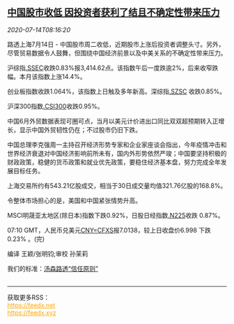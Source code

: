 <!--1594714994000-->
[中国股市收低 因投资者获利了结且不确定性带来压力](https://cn.reuters.com/article/china-stocks-profit-taking-0714-idCNKCS24F0S9)
------

<div><i>2020-07-14T08:16:20</i></div><div class="StandardArticleBody_body"><p>路透上海7月14日 - 中国股市周二收低，近期股市上涨后投资者调整头寸。另外，尽管贸易数据令人鼓舞，但围绕中国经济前景以及中美关系的不确定性带来压力。 </p><p>沪综指<a href="/investing/markets/index?symbol=.SSEC">.SSEC</a>收跌0.83%报3,414.62点。该指数午后一度跌逾2%，后来收窄跌幅。本月该指数上涨14.4%。 </p><p>创业板指数收跌1.064%，该指数上日触及多年新高。深综指<a href="/investing/markets/index?symbol=.SZSC">.SZSC</a> 收跌0.85%。 </p><p>沪深300指数<a href="/investing/markets/index?symbol=.CSI300">.CSI300</a>收跌0.95%。 </p><p>中国6月外贸数据表现可圈可点，当月以美元计价进出口同比双双超预期转入正增长，显示中国外贸韧性仍在；不过股市仍旧下跌。 </p><p>中国总理李克强周一主持召开经济形势专家和企业家座谈会指出，今年疫情冲击和世界经济衰退对中国经济影响前所未有，国内外形势依然严竣；中国要坚持积极的财政政策，稳健的货币政策和就业优先政策，要稳住经济基本盘，努力完成全年发展目标任务。 </p><p>上海交易所约有543.21亿股成交，相当于30日成交量均值321.76亿股的168.8%。 </p><p>令整体市场担心的是，美国和中国紧张情势升高。 </p><p>MSCI明晟亚太地区(除日本)指数下跌0.92%，日股日经指数<a href="/investing/markets/index?symbol=.N225">.N225</a>收跌 0.87%。 </p><p>07:10 GMT，人民币兑美元<a href="/investing/currencies/quote?srcCurr=CNY&destCurr=USD">CNY=CFXS</a>报7.0138，较上日收盘价6.998 下跌0.23% 。(完) </p><div class="Attribution_container"><div class="Attribution_attribution"><p class="Attribution_content">编译 王颖/张明钧;审校 孙茉莉 </p></div></div><div class="StandardArticleBody_trustBadgeContainer"><span class="StandardArticleBody_trustBadgeTitle">我们的标准：</span><span class="trustBadgeUrl"><a href="https://www.thomsonreuters.cn/content/dam/openweb/documents/pdf/china/brochures/about-us-1.pdf">汤森路透“信任原则”</a></span></div></div><br><hr><div>获取更多RSS：<br><a href="https://feedx.net" style="color:orange" target="_blank">https://feedx.net</a> <br><a href="https://feedx.xyz" style="color:orange" target="_blank">https://feedx.xyz</a><br></div>
